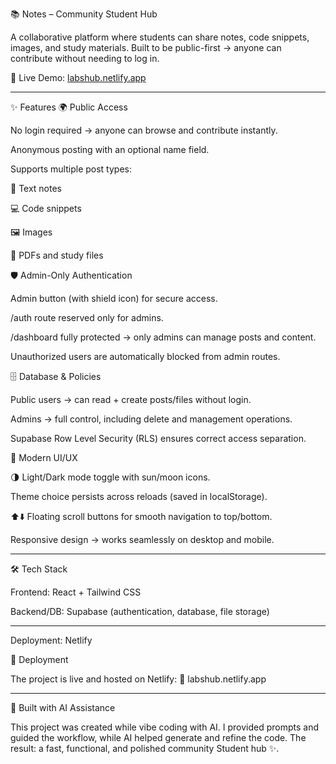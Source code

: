 📚 Notes – Community Student Hub

A collaborative platform where students can share notes, code snippets, images, and study materials.
Built to be public-first → anyone can contribute without needing to log in.

🔗 Live Demo: [labshub.netlify.app](https://labshub.netlify.app/)

------------------------------------------------------------------------

✨ Features
🌍 Public Access

No login required → anyone can browse and contribute instantly.

Anonymous posting with an optional name field.

Supports multiple post types:

📝 Text notes

💻 Code snippets

🖼️ Images

📄 PDFs and study files

🛡️ Admin-Only Authentication

Admin button (with shield icon) for secure access.

/auth route reserved only for admins.

/dashboard fully protected → only admins can manage posts and content.

Unauthorized users are automatically blocked from admin routes.

🗄️ Database & Policies

Public users → can read + create posts/files without login.

Admins → full control, including delete and management operations.

Supabase Row Level Security (RLS) ensures correct access separation.

🎨 Modern UI/UX

🌗 Light/Dark mode toggle with sun/moon icons.

Theme choice persists across reloads (saved in localStorage).

⬆️⬇️ Floating scroll buttons for smooth navigation to top/bottom.

Responsive design → works seamlessly on desktop and mobile.

------------------------------------------------------------------------
🛠️ Tech Stack

Frontend: React + Tailwind CSS

Backend/DB: Supabase (authentication, database, file storage)

------------------------------------------------------------------------
Deployment: Netlify

🚀 Deployment

The project is live and hosted on Netlify:
🔗 labshub.netlify.app

------------------------------------------------------------------------
🤖 Built with AI Assistance

This project was created while vibe coding with AI.
I provided prompts and guided the workflow, while AI helped generate and refine the code.
The result: a fast, functional, and polished community Student hub ✨.
